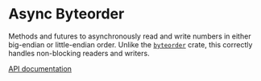 # Async Byteorder
Methods and futures to asynchronously read and write numbers in either big-endian or little-endian order. Unlike the [`byteorder`](https://crates.io/crates/byteorder) crate, this correctly handles non-blocking readers and writers.

[API documentation](https://docs.rs/async-byteorder/)